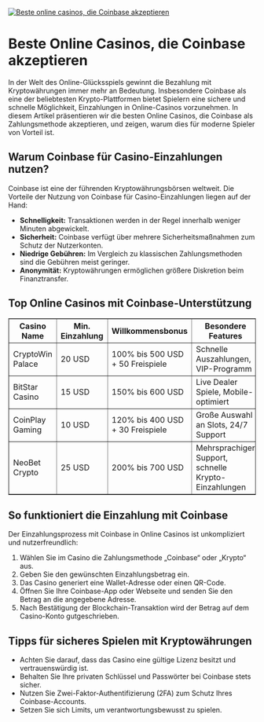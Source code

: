 [![Beste online casinos, die Coinbase akzeptieren](https://123-caf.pages.dev/gitsignup.png)](https://vrmoo.ru/Bt82HjjY)

<h1>Beste Online Casinos, die Coinbase akzeptieren</h1> <p>In der Welt des Online-Glücksspiels gewinnt die Bezahlung mit Kryptowährungen immer mehr an Bedeutung. Insbesondere Coinbase als eine der beliebtesten Krypto-Plattformen bietet Spielern eine sichere und schnelle Möglichkeit, Einzahlungen in Online-Casinos vorzunehmen. In diesem Artikel präsentieren wir die besten Online Casinos, die Coinbase als Zahlungsmethode akzeptieren, und zeigen, warum dies für moderne Spieler von Vorteil ist.</p>  <h2>Warum Coinbase für Casino-Einzahlungen nutzen?</h2> <p>Coinbase ist eine der führenden Kryptowährungsbörsen weltweit. Die Vorteile der Nutzung von Coinbase für Casino-Einzahlungen liegen auf der Hand:</p> <ul>   <li><strong>Schnelligkeit:</strong> Transaktionen werden in der Regel innerhalb weniger Minuten abgewickelt.</li>   <li><strong>Sicherheit:</strong> Coinbase verfügt über mehrere Sicherheitsmaßnahmen zum Schutz der Nutzerkonten.</li>   <li><strong>Niedrige Gebühren:</strong> Im Vergleich zu klassischen Zahlungsmethoden sind die Gebühren meist geringer.</li>   <li><strong>Anonymität:</strong> Kryptowährungen ermöglichen größere Diskretion beim Finanztransfer.</li> </ul>  <h2>Top Online Casinos mit Coinbase-Unterstützung</h2> <table border="1" cellpadding="8" cellspacing="0">   <thead>     <tr>       <th>Casino Name</th>       <th>Min. Einzahlung</th>       <th>Willkommensbonus</th>       <th>Besondere Features</th>     </tr>   </thead>   <tbody>     <tr>       <td>CryptoWin Palace</td>       <td>20 USD</td>       <td>100% bis 500 USD + 50 Freispiele</td>       <td>Schnelle Auszahlungen, VIP-Programm</td>     </tr>     <tr>       <td>BitStar Casino</td>       <td>15 USD</td>       <td>150% bis 600 USD</td>       <td>Live Dealer Spiele, Mobile-optimiert</td>     </tr>     <tr>       <td>CoinPlay Gaming</td>       <td>10 USD</td>       <td>120% bis 400 USD + 30 Freispiele</td>       <td>Große Auswahl an Slots, 24/7 Support</td>     </tr>     <tr>       <td>NeoBet Crypto</td>       <td>25 USD</td>       <td>200% bis 700 USD</td>       <td>Mehrsprachiger Support, schnelle Krypto-Einzahlungen</td>     </tr>   </tbody> </table>  <h2>So funktioniert die Einzahlung mit Coinbase</h2> <p>Der Einzahlungsprozess mit Coinbase in Online Casinos ist unkompliziert und nutzerfreundlich:</p> <ol>   <li>Wählen Sie im Casino die Zahlungsmethode „Coinbase“ oder „Krypto“ aus.</li>   <li>Geben Sie den gewünschten Einzahlungsbetrag ein.</li>   <li>Das Casino generiert eine Wallet-Adresse oder einen QR-Code.</li>   <li>Öffnen Sie Ihre Coinbase-App oder Webseite und senden Sie den Betrag an die angegebene Adresse.</li>   <li>Nach Bestätigung der Blockchain-Transaktion wird der Betrag auf dem Casino-Konto gutgeschrieben.</li> </ol>  <h2>Tipps für sicheres Spielen mit Kryptowährungen</h2> <ul>   <li>Achten Sie darauf, dass das Casino eine gültige Lizenz besitzt und vertrauenswürdig ist.</li>   <li>Behalten Sie Ihre privaten Schlüssel und Passwörter bei Coinbase stets sicher.</li>   <li>Nutzen Sie Zwei-Faktor-Authentifizierung (2FA) zum Schutz Ihres Coinbase-Accounts.</li>   <li>Setzen Sie sich Limits, um verantwortungsbewusst zu spielen.</li> </ul>